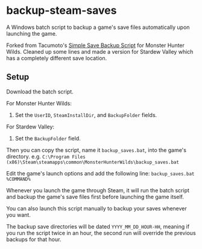 # backup-steam-saves
A Windows batch script to backup a game's save files automatically upon launching the game.

Forked from Tacumoto's [Simple Save Backup Script](https://www.nexusmods.com/monsterhunterwilds/mods/379?tab=description) for Monster Hunter Wilds. Cleaned up some lines and made a version for Stardew Valley which has a completely different save location.

## Setup
Download the batch script.

For Monster Hunter Wilds:
1. Set the `UserID`, `SteamInstallDir`, and `BackupFolder` fields.

For Stardew Valley:
1. Set the `BackupFolder` field.

Then you can copy the script, name it `backup_saves.bat`, into the game's directory.
e.g. `C:\Program Files (x86)\Steam\steamapps\common\MonsterHunterWilds\backup_saves.bat`

Edit the game's launch options and add the following line:
`backup_saves.bat %COMMAND%`

Whenever you launch the game through Steam, it will run the batch script and backup the game's save files first before launching the game itself.

You can also launch this script manually to backup your saves whenever you want.

The backup save directories will be dated `YYYY_MM_DD_HOUR-HH`, meaning if you run the script twice in an hour, the second run will override the previous backups for that hour.

